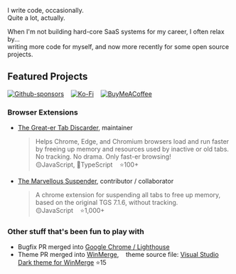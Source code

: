 I write code, occasionally.<br>
Quite a lot, actually.<br>

When I'm not building hard-core SaaS systems for my career, I often relax by...<br>
writing more code for myself, and now more recently for some open source projects.

## Featured Projects

[![Github-sponsors](https://img.shields.io/badge/sponsor-on%20GitHub-30363D?style=flat&logo=GitHub-Sponsors&logoColor=#EA4AAA&label=Sponsor+on+GitHub)](https://github.com/sponsors/rkodey) &nbsp;&nbsp;
[![Ko-Fi](https://img.shields.io/badge/Ko--fi-F16061?style=flat&logo=ko-fi&logoColor=white&label=Buy%20me%20a%20coffee)](https://ko-fi.com/rkodey) &nbsp;&nbsp;
[![BuyMeACoffee](https://img.shields.io/badge/Buy%20Me%20a%20Coffee-ffdd00?style=flat&logo=buy-me-a-coffee&logoColor=white&label=Buy%20me%20a%20coffee)](https://www.buymeacoffee.com/rkodey) &nbsp;&nbsp;

<!--

<a  href="https://github.com/sponsors/rkodey" target="_blank"><img
    src="https://img.shields.io/badge/sponsor-on%20GitHub-30363D?style=flat&logo=GitHub-Sponsors&logoColor=#EA4AAA&label=Sponsor+on+GitHub"
    alt="Sponsor on GitHub" style="height: 20px !important;" /></a> &nbsp;&nbsp;
<a  href="https://ko-fi.com/rkodey" target="_blank"><img
    src="https://img.shields.io/badge/Ko--fi-F16061?style=flat&logo=ko-fi&logoColor=white&label=Buy%20me%20a%20coffee"
    alt="Buy me a coffee on Ko-fi" style="height: 20px !important;" /></a> &nbsp;&nbsp;
<a  href="https://www.buymeacoffee.com/rkodey" target="_blank"><img
    src="https://img.shields.io/badge/Buy%20Me%20a%20Coffee-ffdd00?style=flat&logo=buy-me-a-coffee&logoColor=white&label=Buy%20me%20a%20coffee"
    alt="Buy me a coffee" style="height: 20px !important;" /></a> &nbsp;&nbsp;

<a href="https://ko-fi.com/rkodey" target="_blank"><img src="https://ko-fi.com/img/githubbutton_sm.svg" alt="Support Me on Ko-fi" style="height: 32px !important; vertical-align:middle;" ></a> <br>
<a href="https://www.buymeacoffee.com/rkodey" target="_blank"><img src="https://cdn.buymeacoffee.com/buttons/v2/default-yellow.png" alt="Buy Me a Coffee" style="height: 32px !important;" ></a> <br>
-->

### Browser Extensions

- [The Great-er Tab Discarder](https://github.com/rkodey/the-great-er-discarder-er), maintainer<br>
  > Helps Chrome, Edge, and Chromium browsers load and run faster by freeing up memory and resources used by inactive or old tabs. No tracking. No drama. Only fast-er browsing!<br>
    🟡JavaScript, 🔵TypeScript &nbsp;&nbsp; ⭐100+

- [The Marvellous Suspender](https://github.com/gioxx/MarvellousSuspender), contributor / collaborator<br>
  > A chrome extension for suspending all tabs to free up memory, based on the original TGS 7.1.6, without tracking.<br>
    🟡JavaScript &nbsp;&nbsp; ⭐1,000+

### Other stuff that's been fun to play with
- Bugfix PR merged into [Google Chrome / Lighthouse](https://github.com/GoogleChrome/lighthouse/pull/16443)
- Theme PR merged into [WinMerge](https://github.com/WinMerge/winmerge/pull/2634), &nbsp;&nbsp; theme source file: [Visual Studio Dark theme for WinMerge](https://github.com/rkodey/winmerge-visual-studio-dark)  ⭐15


<!--
**rkodey/rkodey** is a ✨ _special_ ✨ repository because its `README.md` (this file) appears on your GitHub profile.

Here are some ideas to get you started:

- 🔭 I’m currently working on ...
- 🌱 I’m currently learning ...
- 👯 I’m looking to collaborate on ...
- 🤔 I’m looking for help with ...
- 💬 Ask me about ...
- 📫 How to reach me: ...
- 😄 Pronouns: ...
- ⚡ Fun fact: ...
-->
